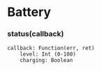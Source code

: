 # Battery

### status(callback)
	callback: Function(err, ret)
		level: Int (0-100)
		charging: Boolean
